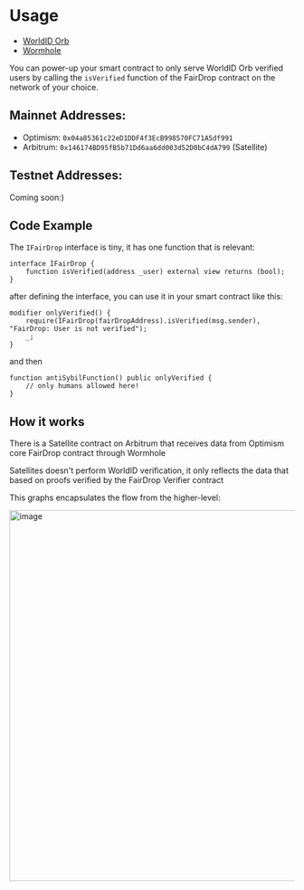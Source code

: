# Usage

- [WorldID Orb](https://worldcoin.org/world-id)
- [Wormhole](https://docs.wormhole.com/wormhole/quick-start/tutorials/hello-wormhole/hello-wormhole-explained)

You can power-up your smart contract to only serve WorldID Orb verified users
by calling the `isVerified` function of the FairDrop contract on the network of
your choice.

## Mainnet Addresses:

- Optimism: `0x04a85361c22eD1DDF4f3EcB998570FC71A5df991`
- Arbitrum: `0x146174BD95fB5b71Dd6aa6dd003d52D0bC4dA799` (Satellite)

## Testnet Addresses:

Coming soon:)

## Code Example

The `IFairDrop` interface is tiny, it has one function that is relevant:

```solidity
interface IFairDrop {
    function isVerified(address _user) external view returns (bool);
}
```

after defining the interface, you can use it in your smart contract like this:

```solidity
modifier onlyVerified() {
    require(IFairDrop(fairDropAddress).isVerified(msg.sender), "FairDrop: User is not verified");
    _;
}
```

and then

```solidity
function antiSybilFunction() public onlyVerified {
    // only humans allowed here!
}
```

## How it works

There is a Satellite contract on Arbitrum that receives data from Optimism core
FairDrop contract through Wormhole

Satellites doesn't perform WorldID verification, it only reflects the data that based on proofs verified by the FairDrop Verifier contract

This graphs encapsulates the flow from the higher-level:

<img width="656" alt="image" src="https://github.com/user-attachments/assets/dfbaf3ea-eec5-4ac9-9099-9dec946cec55">



